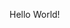 Hello World!

<div align="center">
<align="center"[![Python](https://img.shields.io/badge/Python-3776AB?style=for-the-badge&logo=python&logoColor=white)](https://www.linkedin.com/in/yure-fernandes/)>
<aalign="center"[![JavaScript](https://img.shields.io/badge/JavaScript-F7DF1E?style=for-the-badge&logo=javascript&logoColor=black)](https://www.linkedin.com/in/yure-fernandes/)>
<align="center"[![Html5](https://img.shields.io/badge/HTML5-E34F26?style=for-the-badge&logo=html5&logoColor=white)](https://www.linkedin.com/in/yure-fernandes/)>
<align="center"[![CSS](https://img.shields.io/badge/CSS-239120?&style=for-the-badge&logo=css3&logoColor=white)](https://www.linkedin.com/in/yure-fernandes/)>
<align="center" ![Yure Fernandes GitHub stats](https://github-readme-stats.vercel.app/api?username=Yur3e&show_icons=true&theme=radical)>
</div>
